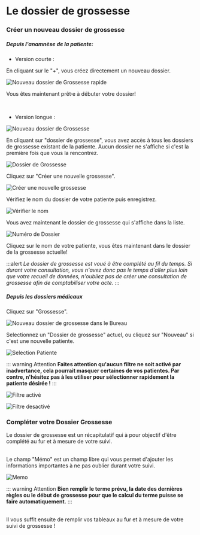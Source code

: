 # Le dossier de grossesse

### Créer un nouveau dossier de grossesse

##### Depuis l'anamnèse de la patiente:

* Version courte :

En cliquant sur le "+", vous créez directement un nouveau dossier.

![Nouveau dossier de Grossesse rapide](/content/maia/first_steps/new_pregnancy_folder/new_pregnancy_folder_fast.png)


Vous êtes maintenant prêt·e à débuter votre dossier!

<br>

* Version longue :

![Nouveau dossier de Grossesse](/content/maia/first_steps/new_pregnancy_folder/new_pregnancy_folder.png)

En cliquant sur "dossier de grossesse", vous avez accès à tous les dossiers de grossesse existant de la patiente. Aucun dossier ne s'affiche si c'est la première fois que vous la rencontrez.

![Dossier de Grossesse](/content/maia/first_steps/new_pregnancy_folder/new_pregnancy_folder_1.png)

Cliquez sur "Créer une nouvelle grossesse".

![Créer une nouvelle grossesse](/content/maia/first_steps/new_pregnancy_folder/new_pregnancy_folder_2.png)

Vérifiez le nom du dossier de votre patiente puis enregistrez.

![Vérifier le nom](/content/maia/first_steps/new_pregnancy_folder/new_pregnancy_folder_3.png)

Vous avez maintenant le dossier de grossesse qui s'affiche dans la liste.

![Numéro de Dossier](/content/maia/first_steps/new_pregnancy_folder/folder_number.png)

Cliquez sur le nom de votre patiente, vous êtes maintenant dans le dossier de la grossesse actuelle!

:::alert
*Le dossier de grossesse est voué à être complété au fil du temps. Si durant votre consultation, vous n'avez donc pas le temps d'aller plus loin que votre recueil de données, n'oubliez pas de créer une consultation de grossesse afin de comptabiliser votre acte.*
:::

##### Depuis les dossiers médicaux

Cliquez sur "Grossesse".

![Nouveau dossier de grossesse dans le Bureau](/content/maia/first_steps/new_pregnancy_folder/maia_new_pregnancy_folder.png)

Selectionnez un "Dossier de grossesse" actuel, ou cliquez sur "Nouveau" si c'est une nouvelle patiente.

![Selection Patiente](/content/maia/first_steps/new_pregnancy_folder/maia_new_pregnancy_folder_1.png)

::: warning Attention
**Faites attention qu'aucun filtre ne soit activé par inadvertance, cela pourrait masquer certaines de vos patientes. Par contre, n'hésitez pas à les utiliser pour sélectionner rapidement la patiente désirée !**
:::

![Filtre activé](/content/maia/first_steps/new_pregnancy_folder/activation_filter.png)

![Filtre desactivé](/content/maia/first_steps/new_pregnancy_folder/no_filter.png)


### Compléter votre Dossier Grossesse

Le dossier de grossesse est un récapitulatif qui à pour objectif d'être complété au fur et à mesure de votre suivi.

<br>
Le champ "Mémo" est un champ libre qui vous permet d'ajouter les informations importantes à ne pas oublier durant votre suivi.

![Memo](/content/maia/first_steps/new_pregnancy_folder/complete_pregnancy_folder.png)


::: warning Attention
**Bien remplir le terme prévu, la date des dernières règles ou le début de grossesse pour que le calcul du terme puisse se faire automatiquement.**
:::

<br>
Il vous suffit ensuite de remplir vos tableaux au fur et à mesure de votre suivi de grossesse !


